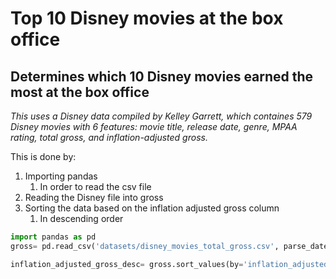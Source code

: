 # Top 10 Disney movies at the box office
## Determines which 10 Disney movies earned the most at the box office
*This uses a Disney data compiled by Kelley Garrett, which containes 579 Disney movies with 6 features: movie title, release date, genre, MPAA rating, total gross, and inflation-adjusted gross.*

This is done by:
1. Importing pandas
    1. In order to read the csv file
2. Reading the Disney file into gross
3. Sorting the data based on the inflation adjusted gross column
    1. In descending order


```python
import pandas as pd
gross= pd.read_csv('datasets/disney_movies_total_gross.csv', parse_dates= ['release_date'])

inflation_adjusted_gross_desc= gross.sort_values(by='inflation_adjusted_gross', ascending=False)
```
